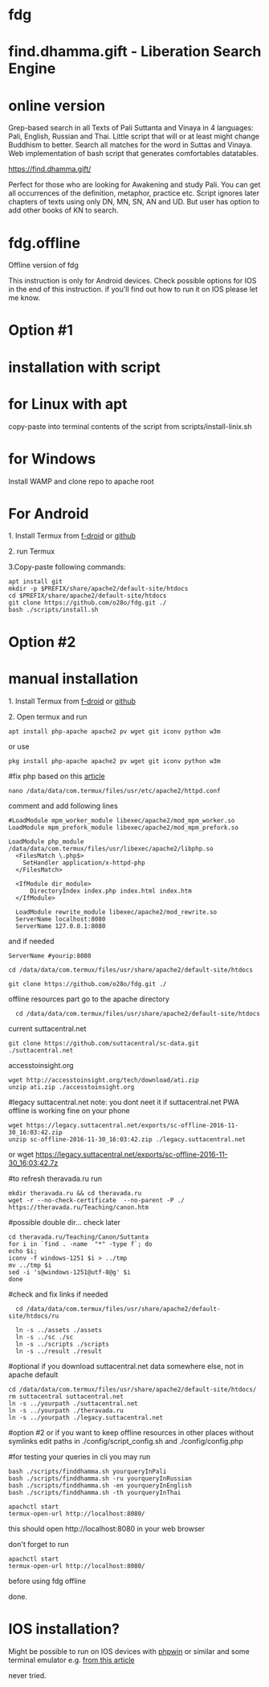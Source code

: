 # fdg 
# find.dhamma.gift - Liberation Search Engine
# online version
Grep-based search in all Texts of Pali Suttanta and Vinaya in 4 languages: Pali, English, Russian and Thai. Little script that will or at least might change Buddhism to better.
Search all matches for the word in Suttas and Vinaya.
Web implementation of bash script that generates comfortables datatables. 

https://find.dhamma.gift/

Perfect for those who are looking for Awakening and study Pali.
You can get all occurrences of the definition, metaphor, practice etc.
Script ignores later chapters of texts using only DN, MN, SN, AN and UD. But user has option to add other books of KN to search.

# fdg.offline
Offline version of fdg 

This instruction is only for Android devices. Check possible options for IOS in the end of this instruction. if you'll find out how to run it on IOS please let me know.

# Option #1 
# installation with script

# for Linux with apt 

copy-paste into terminal contents of the script from scripts/install-linix.sh

# for Windows 

Install WAMP and clone repo to apache root

# For Android
1\. Install Termux from [f-droid](https://f-droid.org/packages/com.termux/) or [github](https://github.com/termux/termux-app)

2\. run Termux 

3\.Copy-paste following commands:

    apt install git
    mkdir -p $PREFIX/share/apache2/default-site/htdocs
    cd $PREFIX/share/apache2/default-site/htdocs
    git clone https://github.com/o28o/fdg.git ./
    bash ./scripts/install.sh


# Option #2
# manual installation 
1\. Install Termux from [f-droid](https://f-droid.org/packages/com.termux/) or [github]()

2\. Open termux and run

    apt install php-apache apache2 pv wget git iconv python w3m

or use 

    pkg install php-apache apache2 pv wget git iconv python w3m
    
#fix php based on this [article](https://parzibyte.me/blog/en/2019/04/28/install-apache-php-7-android-termux/#Step_2_Install_Apache_and_PHP)

    nano /data/data/com.termux/files/usr/etc/apache2/httpd.conf

comment and add following lines

    #LoadModule mpm_worker_module libexec/apache2/mod_mpm_worker.so
    LoadModule mpm_prefork_module libexec/apache2/mod_mpm_prefork.so

    LoadModule php_module /data/data/com.termux/files/usr/libexec/apache2/libphp.so
      <FilesMatch \.php$>
        SetHandler application/x-httpd-php
      </FilesMatch>
      
      <IfModule dir_module>
          DirectoryIndex index.php index.html index.htm
      </IfModule>
      
      LoadModule rewrite_module libexec/apache2/mod_rewrite.so
      ServerName localhost:8080
      ServerName 127.0.0.1:8080

and if needed
      
    ServerName #yourip:8080

    cd /data/data/com.termux/files/usr/share/apache2/default-site/htdocs

    git clone https://github.com/o28o/fdg.git ./


offline resources part
go to the apache directory

      cd /data/data/com.termux/files/usr/share/apache2/default-site/htdocs
      
current suttacentral.net 

    git clone https://github.com/suttacentral/sc-data.git ./suttacentral.net

accesstoinsight.org 

    wget http://accesstoinsight.org/tech/download/ati.zip
    unzip ati.zip ./accesstoinsight.org

#legacy suttacentral.net 
note: you dont neet it if suttacentral.net PWA offline is working fine on your phone

    wget https://legacy.suttacentral.net/exports/sc-offline-2016-11-30_16:03:42.zip
    unzip sc-offline-2016-11-30_16:03:42.zip ./legacy.suttacentral.net
    
or
wget https://legacy.suttacentral.net/exports/sc-offline-2016-11-30_16:03:42.7z

#to refresh theravada.ru run

    mkdir theravada.ru && cd theravada.ru
    wget -r --no-check-certificate  --no-parent -P ./ https://theravada.ru/Teaching/canon.htm

#possible double dir... check later
    
    cd theravada.ru/Teaching/Canon/Suttanta   
    for i in `find . -name  "*" -type f`; do  
    echo $i; 
    iconv -f windows-1251 $i > ../tmp
    mv ../tmp $i
    sed -i 's@windows-1251@utf-8@g' $i
    done


#check and fix links if needed 
 
      cd /data/data/com.termux/files/usr/share/apache2/default-site/htdocs/ru

      ln -s ../assets ./assets 
      ln -s ../sc ./sc
      ln -s ../scripts ./scripts
      ln -s ../result ./result


#optional 
if you download suttacentral.net data somewhere else, not in apache default

    cd /data/data/com.termux/files/usr/share/apache2/default-site/htdocs/
    rm suttacentral suttacentral.net
    ln -s ../yourpath ./suttacentral.net
    ln -s ../yourpath ./theravada.ru
    ln -s ../yourpath ./legacy.suttacentral.net

#option #2 or if you want to keep offline resources in other places without symlinks edit paths in ./config/script_config.sh and ./config/config.php


#for testing your queries in cli you may run

    bash ./scripts/finddhamma.sh yourqueryInPali
    bash ./scripts/finddhamma.sh -ru yourqueryInRussian
    bash ./scripts/finddhamma.sh -en yourqueryInEnglish
    bash ./scripts/finddhamma.sh -th yourqueryInThai

    apachctl start
    termux-open-url http://localhost:8080/
    
this should open http://localhost:8080 in your web browser 

don't forget to run

    apachctl start
    termux-open-url http://localhost:8080/

before using fdg offline 

done. 



# IOS installation?

Might be possible to run on IOS devices with 
[phpwin](httpsp://apps.apple.com/us/app/phpwin/id1157634089) or similar 
and some terminal emulator e.g. [from this article](https://alternativeto.net/software/termux/?platform=iphone)

never tried.
